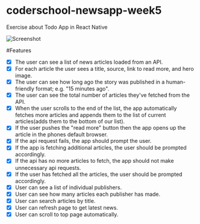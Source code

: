 # coderschool-newsapp-week5
Exercise about Todo App in React Native

![Screenshot](screenshot.gif)


#Features
- [x] The user can see a list of news articles loaded from an API.
- [x] For each article the user sees a title, source, link to read more, and hero image.
- [x] The user can see how long ago the story was published in a human-friendly format; e.g. "15 minutes ago".
- [x] The user can see the total number of articles they've fetched from the API.
- [x] When the user scrolls to the end of the list, the app automatically fetches more articles and appends them to the list of current articles(adds them to the bottom of our list).
- [x] If the user pushes the "read more" button then the app opens up the article in the phones default browser.
- [x] If the api request fails, the app should prompt the user.
- [x] If the app is fetching additional articles, the user should be prompted accordingly.
- [x] If the api has no more articles to fetch, the app should not make unnecessary api requests.
- [x] If the user has fetched all the articles, the user should be prompted accordingly.
- [x] User can see a list of individual publishers.
- [x] User can see how many articles each publisher has made.
- [x] User can search articles by title.
- [x] User can refresh page to get latest news.
- [x] User can scroll to top page automatically.